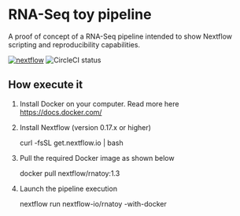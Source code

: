 RNA-Seq toy pipeline 
======================

A proof of concept of a RNA-Seq pipeline intended to show Nextflow
scripting and reproducibility capabilities.

[![nextflow](https://img.shields.io/badge/nextflow-%E2%89%A50.18.0-brightgreen.svg)](http://nextflow.io)
![CircleCI status](https://circleci.com/gh/nextflow-io/rnatoy.png?style=shield)

How execute it
----------------

1) Install Docker on your computer. Read more here https://docs.docker.com/

2) Install Nextflow (version 0.17.x or higher)

    curl -fsSL get.nextflow.io | bash

3) Pull the required Docker image as shown below 

    docker pull nextflow/rnatoy:1.3


4) Launch the pipeline execution 

    nextflow run nextflow-io/rnatoy -with-docker 
    
    
    

   
